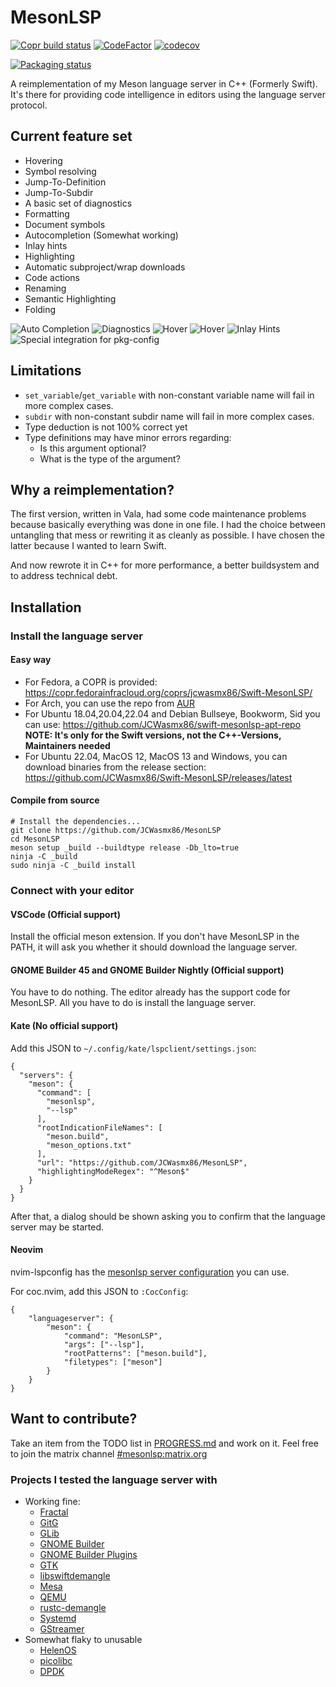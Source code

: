 # MesonLSP
[![Copr build status](https://copr.fedorainfracloud.org/coprs/jcwasmx86/Swift-MesonLSP/package/mesonlsp/status_image/last_build.png)](https://copr.fedorainfracloud.org/coprs/jcwasmx86/Swift-MesonLSP/package/mesonlsp/)
[![CodeFactor](https://www.codefactor.io/repository/github/jcwasmx86/mesonlsp/badge)](https://www.codefactor.io/repository/github/jcwasmx86/mesonlsp)
[![codecov](https://codecov.io/github/JCWasmx86/Swift-MesonLSP/branch/main/graph/badge.svg?token=5OV4WH5DL1)](https://codecov.io/github/JCWasmx86/Swift-MesonLSP)

[![Packaging status](https://repology.org/badge/vertical-allrepos/swift-mesonlsp.svg)](https://repology.org/project/swift-mesonlsp/versions)

A reimplementation of my Meson language server in C++ (Formerly Swift).
It's there for providing code intelligence in editors using the language server protocol.

## Current feature set
- Hovering
- Symbol resolving
- Jump-To-Definition
- Jump-To-Subdir
- A basic set of diagnostics
- Formatting
- Document symbols
- Autocompletion (Somewhat working)
- Inlay hints
- Highlighting
- Automatic subproject/wrap downloads
- Code actions
- Renaming
- Semantic Highlighting
- Folding

![Auto Completion](docs/img/auto-completion.png)
![Diagnostics](docs/img/diags.png)
![Hover](docs/img/hover.png)
![Hover](docs/img/hover2.png)
![Inlay Hints](docs/img/inlay.png)
![Special integration for pkg-config](docs/img/pkgconfig.png)

## Limitations
- `set_variable`/`get_variable` with non-constant variable name will fail in more complex cases.
- `subdir` with non-constant subdir name will fail in more complex cases.
- Type deduction is not 100% correct yet
- Type definitions may have minor errors regarding:
  - Is this argument optional?
  - What is the type of the argument?

## Why a reimplementation?
The first version, written in Vala, had some code maintenance problems because basically everything was done in one file.
I had the choice between untangling that mess or rewriting it as cleanly as possible.
I have chosen the latter because I wanted to learn Swift.

And now rewrote it in C++ for more performance, a better buildsystem and to address technical debt.

## Installation
### Install the language server
#### Easy way
- For Fedora, a COPR is provided: https://copr.fedorainfracloud.org/coprs/jcwasmx86/Swift-MesonLSP/
- For Arch, you can use the repo from [AUR](https://aur.archlinux.org/packages/mesonlsp)
- For Ubuntu 18.04,20.04,22.04 and Debian Bullseye, Bookworm, Sid you can use: https://github.com/JCWasmx86/swift-mesonlsp-apt-repo **NOTE: It's only for the Swift versions, not the C++-Versions, Maintainers needed**
- For Ubuntu 22.04, MacOS 12, MacOS 13 and Windows, you can download binaries from the release section: https://github.com/JCWasmx86/Swift-MesonLSP/releases/latest

#### Compile from source
```
# Install the dependencies...
git clone https://github.com/JCWasmx86/MesonLSP
cd MesonLSP
meson setup _build --buildtype release -Db_lto=true
ninja -C _build
sudo ninja -C _build install
```

### Connect with your editor
#### VSCode (Official support)
Install the official meson extension. If you don't have MesonLSP in the PATH,
it will ask you whether it should download the language server.
#### GNOME Builder 45 and GNOME Builder Nightly (Official support)
You have to do nothing. The editor already has the support code for MesonLSP. All you have to do is
install the language server.
#### Kate (No official support)
Add this JSON to `~/.config/kate/lspclient/settings.json`:
```
{
  "servers": {
    "meson": {
      "command": [
        "mesonlsp",
        "--lsp"
      ],
      "rootIndicationFileNames": [
        "meson.build",
        "meson_options.txt"
      ],
      "url": "https://github.com/JCWasmx86/MesonLSP",
      "highlightingModeRegex": "^Meson$"
    }
  }
}
```
After that, a dialog should be shown asking you to confirm that the language server may be started.

#### Neovim
nvim-lspconfig has the [mesonlsp server configuration](https://github.com/neovim/nvim-lspconfig/blob/master/lua/lspconfig/server_configurations/mesonlsp.lua) you can use.

For coc.nvim, add this JSON to `:CocConfig`:
```
{
    "languageserver": {
        "meson": {
            "command": "MesonLSP",
            "args": ["--lsp"],
            "rootPatterns": ["meson.build"],
            "filetypes": ["meson"]
        }
    }
}
```

## Want to contribute?
Take an item from the TODO list in [PROGRESS.md](PROGRESS.md) and work on it. Feel
free to join the matrix channel [#mesonlsp:matrix.org](https://matrix.to/#/#mesonlsp:matrix.org)

### Projects I tested the language server with
- Working fine:
  - [Fractal](https://gitlab.gnome.org/GNOME/fractal)
  - [GitG](https://gitlab.gnome.org/GNOME/gitg)
  - [GLib](https://gitlab.gnome.org/GNOME/glib)
  - [GNOME Builder](https://gitlab.gnome.org/GNOME/gnome-builder)
  - [GNOME Builder Plugins](https://github.com/JCWasmx86/GNOME-Builder-Plugins)
  - [GTK](https://gitlab.gnome.org/GNOME/gtk)
  - [libswiftdemangle](https://github.com/JCWasmx86/libswiftdemangle)
  - [Mesa](https://gitlab.freedesktop.org/mesa/mesa)
  - [QEMU](https://gitlab.com/qemu-project/qemu)
  - [rustc-demangle](https://github.com/JCWasmx86/rustc-demangle)
  - [Systemd](https://github.com/systemd/systemd)
  - [GStreamer](https://gitlab.freedesktop.org/gstreamer/gstreamer)
- Somewhat flaky to unusable
  - [HelenOS](http://www.helenos.org/)
  - [picolibc](https://github.com/picolibc/picolibc)
  - [DPDK](https://www.dpdk.org/)
